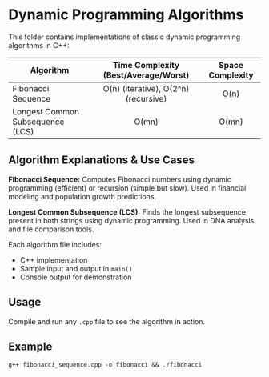 # Dynamic Programming Algorithms

This folder contains implementations of classic dynamic programming algorithms in C++:

| Algorithm                        | Time Complexity (Best/Average/Worst) | Space Complexity |
| -------------------------------- | :----------------------------------: | :--------------: |
| Fibonacci Sequence               | O(n) (iterative), O(2^n) (recursive) |       O(n)       |
| Longest Common Subsequence (LCS) |                O(mn)                 |      O(mn)       |

## Algorithm Explanations & Use Cases

**Fibonacci Sequence:**
Computes Fibonacci numbers using dynamic programming (efficient) or recursion (simple but slow). Used in financial modeling and population growth predictions.

**Longest Common Subsequence (LCS):**
Finds the longest subsequence present in both strings using dynamic programming. Used in DNA analysis and file comparison tools.

Each algorithm file includes:

- C++ implementation
- Sample input and output in `main()`
- Console output for demonstration

## Usage

Compile and run any `.cpp` file to see the algorithm in action.

## Example

```
g++ fibonacci_sequence.cpp -o fibonacci && ./fibonacci
```
